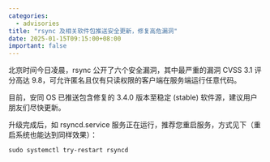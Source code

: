 ```yaml
---
categories:
  - advisories
title: "rsync 及相关软件包推送安全更新，修复高危漏洞"
date: 2025-01-15T09:15:00+08:00
important: false
---
```


北京时间今日凌晨，rsync 公开了六个安全漏洞，其中最严重的漏洞 CVSS 3.1 评分高达 9.8，可允许匿名且仅有只读权限的客户端在服务端运行任意代码。

目前，安同 OS 已推送包含修复的 3.4.0 版本至稳定 (stable) 软件源，建议用户朋友们尽快更新。

升级完成后，如 rsyncd.service 服务正在运行，推荐您重启服务，方式见下（重启系统也能达到同样效果）：

```
sudo systemctl try-restart rsyncd
```
